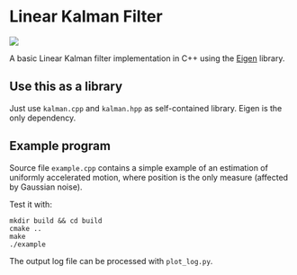 # Linear Kalman Filter
![](/home/flynn/sources/cpp_projects/linear-kalman/result.png)

A basic Linear Kalman filter implementation in C++ using the [Eigen](http://eigen.tuxfamily.org/) library.

## Use this as a library
Just use `kalman.cpp` and `kalman.hpp` as self-contained library. Eigen is the only dependency.

## Example program
Source file `example.cpp` contains a simple example of an estimation of uniformly accelerated motion, where position is the only measure (affected by Gaussian noise).

Test it with:
```shell
mkdir build && cd build
cmake ..
make
./example
```

The output log file can be processed with `plot_log.py`.
